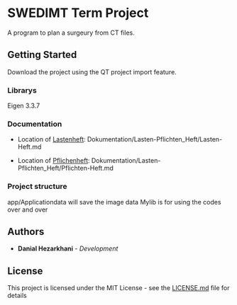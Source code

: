 # SWEDIMT Term Project

A program to plan a surgeury from CT files.

## Getting Started

Download the project using the QT project import feature.

### Librarys

Eigen 3.3.7

### Documentation

* Location of [Lastenheft](Dokumentation/Lasten-Pflichten_Heft/Lasten-Heft.md):
Dokumentation/Lasten-Pflichten_Heft/Lasten-Heft.md

* Location of [Pflichenheft](Dokumentation/Lasten-Pflichten_Heft/Pflichten-Heft.md):
Dokumentation/Lasten-Pflichten_Heft/Pflichten-Heft.md
### Project structure

app/Applicationdata will save the image data
Mylib is for using the codes over and over

## Authors

* **Danial Hezarkhani** - *Development*

## License

This project is licensed under the MIT License - see the [LICENSE.md](LICENSE.md) file for details
